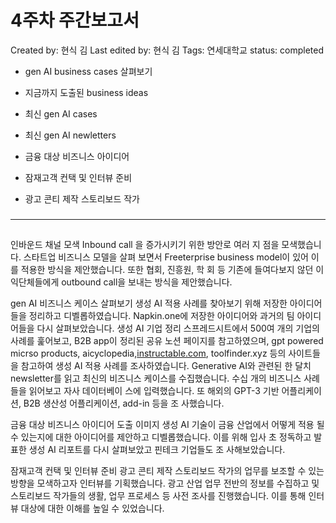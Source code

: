 # 4주차 주간보고서

Created by: 현식 김
Last edited by: 현식 김
Tags: 연세대학교
status: completed

- gen AI business cases 살펴보기

- 지금까지 도출된 business ideas

- 최신 gen AI cases
- 최신 gen AI newletters

- 금융 대상 비즈니스 아이디어

- 잠재고객 컨택 및 인터뷰 준비

- 광고 콘티 제작 스토리보드 작가

### 

---

## 

인바운드 채널 모색
Inbound call 을 증가시키기 위한 방안로 여러 지 점을 모색했습니다. 스타트업 비즈니스 모델을 살펴 보면서 Freeterprise business model이 있어 이를 적용한 방식을 제안했습니다. 또한 협회, 진흥원, 학 회 등 기존에 들여다보지 않던 이익단체들에게 outbound call을 보내는 방식을 제안했습니다.

gen AI 비즈니스 케이스 살펴보기
생성 AI 적용 사례를 찾아보기 위해 저장한 아이디어들을 정리하고 디벨롭하였습니다. Napkin.one에 저장한 아이디어와 과거의 팀 아이디어들을 다시 살펴보았습니다. 생성 AI 기업 정리 스프레드시트에서 500여 개의 기업의 사례를 훑어보고, B2B app이 정리된 공유 노션 페이지를 참고하였으며, gpt powered micrso products, aicyclopedia,[instructable.com](http://instructable.com/), toolfinder.xyz 등의 사이트들을 참고하여 생성 AI 적용 사례를 조사하였습니다.
Generative AI와 관련된 한 달치 newsletter를 읽고 최신의 비즈니스 케이스를 수집했습니다. 수십 개의 비즈니스 사례들을 읽어보고 자사 데이터베이 스에 입력했습니다. 또 해외의 GPT-3 기반 어플리케이션, B2B 생산성 어플리케이션, add-in 등을 조 사했습니다.

금융 대상 비즈니스 아이디어 도출
이미지 생성 AI 기술이 금융 산업에서 어떻게 적용 될 수 있는지에 대한 아이디어를 제안하고 디벨롭했습니다. 이를 위해 입사 초 정독하고 발표한 생성 AI 리포트를 다시 살펴보았고 핀테크 기업들도 조 사해보았습니다.

잠재고객 컨택 및 인터뷰 준비
광고 콘티 제작 스토리보드 작가의 업무를 보조할 수 있는 방향을 모색하고자 인터뷰를 기획했습니다. 광고 산업 업무 전반의 정보를 수집하고 및 스토리보드 작가들의 생활, 업무 프로세스 등 사전 조사를 진행했습니다. 이를 통해 인터뷰 대상에 대한 이해를 높일 수 있었습니다.